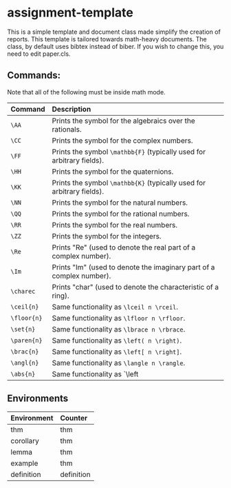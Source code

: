 # assignment-template

This is a simple template and document class made simplify the creation of reports.
This template is tailored towards math-heavy documents.
The class, by default uses bibtex instead of biber.
If you wish to change this, you need to edit paper.cls.

## Commands:

Note that all of the following must be inside math mode.

| Command     | Description                                                               |
|:----------- |:--------------------------------------------------------------------------|
| `\AA`       | Prints the symbol for the algebraics over the rationals.                  |
| `\CC`       | Prints the symbol for the complex numbers.                                |
| `\FF`       | Prints the symbol `\mathbb{F}` (typically used for arbitrary fields).     |
| `\HH`       | Prints the symbol for the quaternions.                                    |
| `\KK`       | Prints the symbol `\mathbb{K}` (typically used for arbitrary fields).     |
| `\NN`       | Prints the symbol for the natural numbers.                                |
| `\QQ`       | Prints the symbol for the rational numbers.                               |
| `\RR`       | Prints the symbol for the real numbers.                                   |
| `\ZZ`	      | Prints the symbol for the integers.                                       |
| `\Re`       | Prints "Re" (used to denote the real part of a complex number).           |
| `\Im`	      | Prints "Im" (used to denote the imaginary part of a complex number).      |
| `\charec`   |	Prints "char" (used to denote the characteristic of a ring).              |
| `\ceil{n}`  | Same functionality as `\lceil n \rceil`.                                  |
| `\floor{n}` | Same functionality as `\lfloor n \rfloor`.                                |
| `\set{n}`   | Same functionality as `\lbrace n \rbrace`.                                |
| `\paren{n}` | Same functionality as `\left( n \right)`.                                 |
| `\brac{n}`  | Same functionality as `\left[ n \right]`.                                 |
| `\angl{n}`  |	Same functionality as `\langle n \rangle`.                                |
| `\abs{n}`   |	Same functionality as `\left| n \right|`.                                 |

## Environments

| Environment | Counter    |
|:----------- |:---------- |
| thm         | thm        |
| corollary   | thm        |
| lemma       | thm        |
| example     | thm        |
| definition  | definition |
